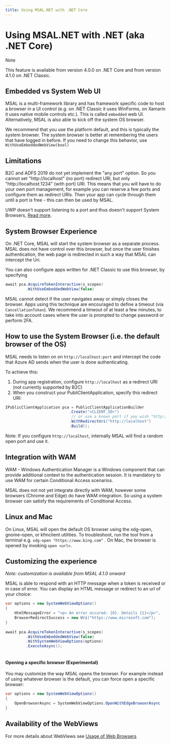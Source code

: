```yaml
---
title: Using MSAL.NET with .NET Core
---
```


# Using MSAL.NET with .NET (aka .NET Core)

>[!NOTE]
>This feature is available from version 4.0.0 on .NET Core and from version 4.1.0 on .NET Classic. 

## Embedded vs System Web UI

MSAL is a multi-framework library and has framework specific code to host a browser in a UI control (e.g. on .NET Classic it uses WinForms, on Xamarin it uses native mobile controls etc.). This is called `embedded` web UI. 
Alternatively, MSAL is also able to kick off the system OS browser. 

We recommend that you use the platform default, and this is typically the system browser. The system browser is better at remembering the users that have logged in before. If you need to change this behavior, use `WithUseEmbeddedWebView(bool)`

## Limitations

B2C and ADFS 2019 do not yet implement the "any port" option. So you cannot set "http://localhost" (no port) redirect URI, but only "http://localhost:1234" (with port) URI. This means that you will have to do your own port management, for example you can reserve a few ports and configure them as redirect URIs. Then your app can cycle through them until a port is free - this can then be used by MSAL. 

UWP doesn't support listening to a port and thus doesn't support System Browsers, [Read more](https://github.com/AzureAD/microsoft-authentication-library-for-dotnet/wiki/MSAL.NET-uses-web-browser#uwp-does-not-use-the-system-webview).

## System Browser Experience

On .NET Core, MSAL will start the system browser as a separate process. MSAL does not have control over this browser, but once the user finishes authentication, the web page is redirected in such a way that MSAL can intercept the Uri. 

You can also configure apps written for .NET Classic to use this browser, by specifying

```csharp
await pca.AcquireTokenInteractive(s_scopes)
         .WithUseEmbeddedWebView(false)
```

MSAL cannot detect if the user navigates away or simply closes the browser. Apps using this technique are encouraged to define a timeout (via `CancellationToken`). We recommend a timeout of at least a few minutes, to take into account cases where the user is prompted to change password or perform 2FA.

## How to use the System Browser (i.e. the default browser of the OS)

MSAL needs to listen on on `http://localhost:port` and intercept the code that Azure AD  sends when the user is done authenticating. 

To achieve this: 

1. During app registration, configure `http://localhost` as a redirect URI (not currently supported by B2C)
2. When you construct your PubliClientApplication, specify this redirect URI:

```csharp
IPublicClientApplication pca = PublicClientApplicationBuilder
                            .Create("<CLIENT_ID>")
                             // or use a known port if you wish "http://localhost:1234"
                            .WithRedirectUri("http://localhost")  
                            .Build();
```

Note: If you configure `http://localhost`, internally MSAL will find a random open port and use it.

## Integration with WAM

WAM - Windows Authentication Manager is a Windows component that can provide additional context to the authentication session. It is mandatory to use WAM for certain Conditional Access scenarios.

MSAL does not not yet integrate directly with WAM, however some browsers (Chrome and Edge) do have WAM integration. So using a system browser can satisfy the requirements of Conditional Access.

## Linux and Mac ## 

On Linux, MSAL will open the default OS browser using the xdg-open, gnome-open, or kfmclient utilities. To troubleshoot, run the tool from a terminal e.g. `xdg-open "https://www.bing.com"`  .
On Mac, the browser is opened by invoking `open <url>`.

## Customizing the experience ##

_Note: customization is available from MSAL 4.1.0 onward_

MSAL is able to respond with an HTTP message when a token is received or in case of error. You can display an HTML message or redirect to an url of your choice: 

```csharp
var options = new SystemWebViewOptions() 
{
    HtmlMessageError = "<p> An error occured: {0}. Details {1}</p>",
    BrowserRedirectSuccess = new Uri("https://www.microsoft.com"); 
}
 
await pca.AcquireTokenInteractive(s_scopes)
         .WithUseEmbeddedWebView(false)
         .WithSystemWebViewOptions(options)
         .ExecuteAsync();
                           
```

#### Opening a specific browser (Experimental) ##

You may customize the way MSAL opens the browser. For example instead of using whatever browser is the default, you can force open a specific browser:

```csharp
var options = new SystemWebViewOptions() 
{
    OpenBrowserAsync = SystemWebViewOptions.OpenWithEdgeBrowserAsync
}
```

## Availability of the WebViews

For more details about WebViews see [Usage of Web Browsers](https://github.com/AzureAD/microsoft-authentication-library-for-dotnet/wiki/MSAL.NET-uses-web-browser)
